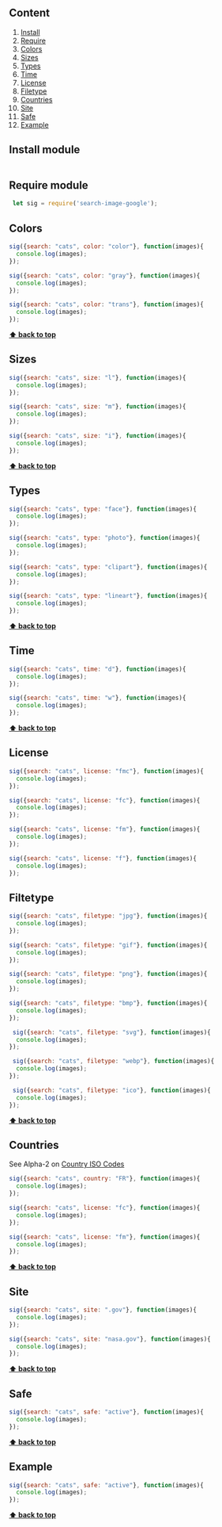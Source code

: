 ## Content
  <a name="Content"></a>
  1. [Install](#Install)
  1. [Require](#Require)
  1. [Colors](#Colors)
  1. [Sizes](#Sizes)
  1. [Types](#Types)
  1. [Time](#Time)
  1. [License](#License)
  1. [Filetype](#Filetype)
  1. [Countries](#Countries)
  1. [Site](#Site)
  1. [Safe](#Safe)
  1. [Example](#Example)
  
## Install module
  <a name="Install"></a>
   ```npm install search-image-google --save
   ```
  
## Require module
  <a name="Require"></a>
   ```javascript
    let sig = require('search-image-google');
  ```
  
## Colors
  <a name="Colors"></a>
  ```javascript  
  sig({search: "cats", color: "color"}, function(images){
    console.log(images);
  });

  sig({search: "cats", color: "gray"}, function(images){
    console.log(images);
  });

  sig({search: "cats", color: "trans"}, function(images){
    console.log(images);
  });
  ```
  **[⬆ back to top](#Content)**
  
## Sizes
  <a name="Sizes"></a>
  ```javascript  
  sig({search: "cats", size: "l"}, function(images){
    console.log(images);
  });

  sig({search: "cats", size: "m"}, function(images){
    console.log(images);
  });

  sig({search: "cats", size: "i"}, function(images){
    console.log(images);
  });
  ```
  **[⬆ back to top](#Content)**
  
## Types
  <a name="Types"></a><a name="1.1"></a>
  ```javascript  
  sig({search: "cats", type: "face"}, function(images){
    console.log(images);
  });

  sig({search: "cats", type: "photo"}, function(images){
    console.log(images);
  });

  sig({search: "cats", type: "clipart"}, function(images){
    console.log(images);
  });
  
  sig({search: "cats", type: "lineart"}, function(images){
    console.log(images);
  });
  ```
  **[⬆ back to top](#Content)**
  
## Time
  <a name="Time"></a>
  ```javascript  
  sig({search: "cats", time: "d"}, function(images){
    console.log(images);
  });

  sig({search: "cats", time: "w"}, function(images){
    console.log(images);
  });
  ```
  **[⬆ back to top](#Content)**
  
## License
  <a name="License"></a>
  ```javascript  
  sig({search: "cats", license: "fmc"}, function(images){
    console.log(images);
  });

  sig({search: "cats", license: "fc"}, function(images){
    console.log(images);
  });
  
  sig({search: "cats", license: "fm"}, function(images){
    console.log(images);
  });
  
  sig({search: "cats", license: "f"}, function(images){
    console.log(images);
  });
  ```
  
  ## Filtetype
  <a name="Filtetype"></a>
  ```javascript  
  sig({search: "cats", filetype: "jpg"}, function(images){
    console.log(images);
  });

  sig({search: "cats", filetype: "gif"}, function(images){
    console.log(images);
  });
  
  sig({search: "cats", filetype: "png"}, function(images){
    console.log(images);
  });
  
  sig({search: "cats", filetype: "bmp"}, function(images){
    console.log(images);
  });
  
   sig({search: "cats", filetype: "svg"}, function(images){
    console.log(images);
  });
  
   sig({search: "cats", filetype: "webp"}, function(images){
    console.log(images);
  });
  
   sig({search: "cats", filetype: "ico"}, function(images){
    console.log(images);
  });
  ```
  **[⬆ back to top](#Content)**
  
  ## Countries
  <a name="Countries"></a>
  See Alpha-2 on <a href="http://www.nationsonline.org/oneworld/country_code_list.htm">Country ISO Codes</a>
  ```javascript  
  sig({search: "cats", country: "FR"}, function(images){
    console.log(images);
  });

  sig({search: "cats", license: "fc"}, function(images){
    console.log(images);
  });
  
  sig({search: "cats", license: "fm"}, function(images){
    console.log(images);
  });
  ```
  **[⬆ back to top](#Content)**
  
## Site
  <a name="Site"></a>
  ```javascript  
  sig({search: "cats", site: ".gov"}, function(images){
    console.log(images);
  });

  sig({search: "cats", site: "nasa.gov"}, function(images){
    console.log(images);
  });
  ```
  **[⬆ back to top](#Content)**
  
## Safe
  <a name="Safe"></a>
  ```javascript  
  sig({search: "cats", safe: "active"}, function(images){
    console.log(images);
  });
  ```
  **[⬆ back to top](#Content)**
  
## Example
  <a name="Example"></a>
  ```javascript  
  sig({search: "cats", safe: "active"}, function(images){
    console.log(images);
  });
  ```
  **[⬆ back to top](#Content)**
